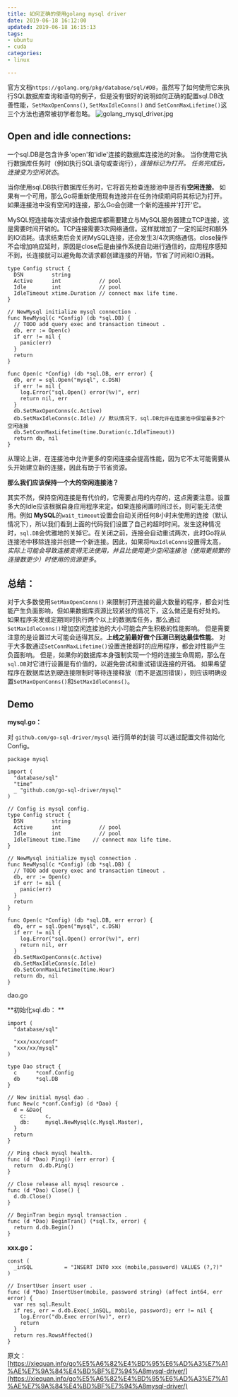 ```yaml
---
title: 如何正确的使用golang mysql driver
date: 2019-06-18 16:12:00
updated: 2019-06-18 16:15:13
tags: 
- ubuntu
- cuda
categories: 
- linux

---
```

官方文档`https://golang.org/pkg/database/sql/#DB`，虽然写了如何使用它来执行SQL数据库查询和语句的例子，但是没有很好的说明如何正确的配置sql.DB改善性能，`SetMaxOpenConns()`, `SetMaxIdleConns()` and `SetConnMaxLifetime()`这三个方法也通常被初学者忽略。
![golang_mysql_driver.jpg][1]
## Open and idle connections:
一个sql.DB是包含许多'open'和'idle'连接的数据库连接池的对象。 当你使用它执行数据库任务时（例如执行SQL语句或查询行），*连接标记为打开。 任务完成后，连接变为空闲状态*。

当你使用sql.DB执行数据库任务时，它将首先检查连接池中是否有**空闲连接**。 如果有一个可用，那么Go将重新使用现有连接并在任务持续期间将其标记为打开。 如果连接池中没有空闲的连接，那么Go会创建一个新的连接并'打开'它。


<!--more-->


MySQL短连接每次请求操作数据库都需要建立与MySQL服务器建立TCP连接，这是需要时间开销的。TCP连接需要3次网络通信。这样就增加了一定的延时和额外的IO消耗。请求结束后会关闭MySQL连接，还会发生3/4次网络通信。close操作不会增加响应延时，原因是close后是由操作系统自动进行通信的，应用程序感知不到，长连接就可以避免每次请求都创建连接的开销，节省了时间和IO消耗。
```golang
type Config struct {
  DSN         string
  Active      int            // pool
  Idle        int            // pool
  IdleTimeout xtime.Duration // connect max life time.
}

// NewMysql initialize mysql connection .
func NewMysql(c *Config) (db *sql.DB) {
  // TODO add query exec and transaction timeout .
  db, err := Open(c)
  if err != nil {
    panic(err)
  }
  return
}

func Open(c *Config) (db *sql.DB, err error) {
  db, err = sql.Open("mysql", c.DSN)
  if err != nil {
    log.Error("sql.Open() error(%v)", err)
    return nil, err
  }
  db.SetMaxOpenConns(c.Active)
  db.SetMaxIdleConns(c.Idle) // 默认情况下，sql.DB允许在连接池中保留最多2个空闲连接
  db.SetConnMaxLifetime(time.Duration(c.IdleTimeout))
  return db, nil
}
```
从理论上讲，在连接池中允许更多的空闲连接会提高性能，因为它不太可能需要从头开始建立新的连接，因此有助于节省资源。

**那么我们应该保持一个大的空闲连接池？**

其实不然，保持空闲连接是有代价的，它需要占用的内存的，这点需要注意。设置多大的Idle应该根据自身应用程序来定。如果连接闲置时间过长，则可能无法使用。例如 **MySQL**的`wait_timeout`设置会自动关闭任何8小时未使用的连接（默认情况下），所以我们看到上面的代码我们设置了自己的超时时间。发生这种情况时，`sql.DB`会优雅地的关掉它。在关闭之前，连接会自动重试两次，此时Go将从连接池中移除连接并创建一个新连接。因此，如果将`MaxIdleConns`设置得太高，*实际上可能会导致连接变得无法使用，并且比使用更少空闲连接池（使用更频繁的连接数更少）时使用的资源更多*。

## 总结：

对于大多数使用`SetMaxOpenConns()` 来限制打开连接的最大数量的程序，都会对性能产生负面影响，但如果数据库资源比较紧张的情况下，这么做还是有好处的。
如果程序突发或定期同时执行两个以上的数据库任务，那么通过`SetMaxIdleConns()`增加空闲连接池的大小可能会产生积极的性能影响。 但是需要注意的是设置过大可能会适得其反。**上线之前最好做个压测已到达最佳性能**。
对于大多数通过`SetConnMaxLifetime()`设置连接超时的应用程序，都会对性能产生负面影响。 但是，如果你的数据库本身强制实现一个短的连接生命周期，那么在`sql.DB`对它进行设置是有价值的，以避免尝试和重试错误连接的开销。
如果希望程序在数据库达到硬连接限制时等待连接释放（而不是返回错误），则应该明确设置`SetMaxOpenConns()`和`SetMaxIdleConns()`。
## Demo
**mysql.go：**

对 `github.com/go-sql-driver/mysql` 进行简单的封装 可以通过配置文件初始化Config。
```golang
package mysql

import (
  "database/sql"
  "time"
  _ "github.com/go-sql-driver/mysql"
)

// Config is mysql config.
type Config struct {
  DSN         string
  Active      int            // pool
  Idle        int            // pool
  IdleTimeout time.Time    // connect max life time.
}

// NewMysql initialize mysql connection .
func NewMysql(c *Config) (db *sql.DB) {
  // TODO add query exec and transaction timeout .
  db, err := Open(c)
  if err != nil {
    panic(err)
  }
  return
}

func Open(c *Config) (db *sql.DB, err error) {
  db, err = sql.Open("mysql", c.DSN)
  if err != nil {
    log.Error("sql.Open() error(%v)", err)
    return nil, err
  }
  db.SetMaxOpenConns(c.Active)
  db.SetMaxIdleConns(c.Idle)
  db.SetConnMaxLifetime(time.Hour)
  return db, nil
}
```
dao.go

**初始化sql.db： **
```
import (
  "database/sql"

  "xxx/xxx/conf"
  "xxx/xx/mysql"
)

type Dao struct {
  c      *conf.Config
  db     *sql.DB
}

// New initial mysql dao .
func New(c *conf.Config) (d *Dao) {
  d = &Dao{
    c:      c,
    db:     mysql.NewMysql(c.Mysql.Master),
  }
  return
}

// Ping check mysql health.
func (d *Dao) Ping() (err error) {
  return  d.db.Ping()
}

// Close release all mysql resource .
func (d *Dao) Close() {
  d.db.Close()
}

// BeginTran begin mysql transaction .
func (d *Dao) BeginTran() (*sql.Tx, error) {
  return d.db.Begin()
}
```
**xxx.go：**
```golang
const (
  _inSQL          = "INSERT INTO xxx (mobile,password) VALUES (?,?)"
)

// InsertUser insert user .
func (d *Dao) InsertUser(mobile, password string) (affect int64, err error) {
  var res sql.Result
  if res, err = d.db.Exec(_inSQL, mobile, password); err != nil {
    log.Error("db.Exec error(%v)", err)
    return
  }
  return res.RowsAffected()
}
```
原文： [https://xiequan.info/go%E5%A6%82%E4%BD%95%E6%AD%A3%E7%A1%AE%E7%9A%84%E4%BD%BF%E7%94%A8mysql-driver/](https://xiequan.info/go%E5%A6%82%E4%BD%95%E6%AD%A3%E7%A1%AE%E7%9A%84%E4%BD%BF%E7%94%A8mysql-driver/)


  [1]: https://imgs.gnux.cn/usr/uploads/2019/06/3802870333.jpg